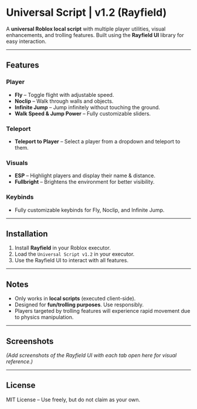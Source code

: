 # Universal Script | v1.2 (Rayfield)

A **universal Roblox local script** with multiple player utilities, visual enhancements, and trolling features. Built using the **Rayfield UI** library for easy interaction.

---

## Features

### Player
- **Fly** – Toggle flight with adjustable speed.
- **Noclip** – Walk through walls and objects.
- **Infinite Jump** – Jump infinitely without touching the ground.
- **Walk Speed & Jump Power** – Fully customizable sliders.

### Teleport
- **Teleport to Player** – Select a player from a dropdown and teleport to them.

### Visuals
- **ESP** – Highlight players and display their name & distance.
- **Fullbright** – Brightens the environment for better visibility.

### Keybinds
- Fully customizable keybinds for Fly, Noclip, and Infinite Jump.

---

## Installation

1. Install **Rayfield** in your Roblox executor.
2. Load the `Universal Script v1.2` in your executor.
3. Use the Rayfield UI to interact with all features.

---

## Notes
- Only works in **local scripts** (executed client-side).
- Designed for **fun/trolling purposes**. Use responsibly.
- Players targeted by trolling features will experience rapid movement due to physics manipulation.

---

## Screenshots
*(Add screenshots of the Rayfield UI with each tab open here for visual reference.)*

---

## License
MIT License – Use freely, but do not claim as your own.
